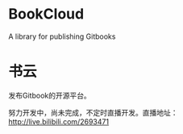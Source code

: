 # BookCloud
A library for publishing Gitbooks

# 书云
发布Gitbook的开源平台。

努力开发中，尚未完成，不定时直播开发。直播地址：http://live.bilibili.com/2693471
